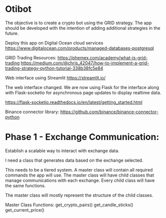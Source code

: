 # Otibot

The objective is to create a crypto bot using the GRID strategy. 
The app should be developed with the intention of adding additional
strategies in the future.

Deploy this app on Digital Ocean cloud services
https://www.digitalocean.com/products/managed-databases-postgresql

GRID Trading Resources:
https://phemex.com/academy/what-is-grid-trading
https://medium.com/@chris_42047/how-to-implement-a-grid-trading-strategy-python-tutorial-338b38fc5e84

Web interface using Streamlit
https://streamlit.io/

The web interface changed. We are now using Flask for the interface along
with Flask-socketio for asynchronous page updates to display realtime data.

https://flask-socketio.readthedocs.io/en/latest/getting_started.html

Binance connector library:
https://github.com/binance/binance-connector-python

# Phase 1 - Exchange Communication:

Establish a scalable way to interact with exchange data.

I need a class that generates data based on the exchange selected.

This needs to be a tiered system. A master class will contain all required
commands the app will use. The master class will have child classes that
manage communications with each exchange. Every child class will have the
same functions.

The master class will mostly represent the structure of the child classes.

Master Class Functions:
get_crypto_pairs()
get_candle_sticks()
get_current_price()

